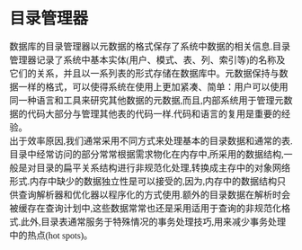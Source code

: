 # 目录管理器
<font face="微软雅黑" size="3px">

数据库的目录管理器以元数据的格式保存了系统中数据的相关信息.目录管理器记录了系统中基本实体(用户、模式、表、列、索引等)的名称及它们的关系，并且以一系列表的形式存储在数据库中。元数据保持与数据一样的格式，可以使得系统在使用上更加紧凑、简单：用户可以使用同一种语言和工具来研究其他数据的元数据,而且,内部系统用于管理元数据的代码大部分与管理其他表的代码一样.代码和语言的复用是重要的经验。  
出于效率原因,我们通常采用不同方式来处理基本的目录数据和通常的表.目录中经常访问的部分常常根据需求物化在内存中,所采用的数据结构,一般是对目录的扁平关系结构进行非规范化处理,转换成主存中的对象网络形式.内存中缺少的数据独立性是可以接受的,因为,内存中的数据结构只供查询解析器和优化器以程序化的方式使用.额外的目录数据在解析时会被缓存在查询计划中,这些数据常常也还是采用适用于查询的非规范化格式.此外,目录表通常服务于特殊情况的事务处理技巧,用来减少事务处理中的热点(hot spots)。
